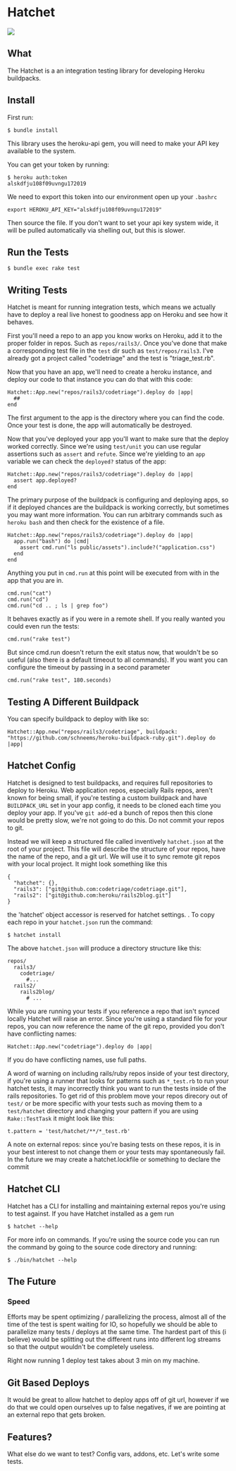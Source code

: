 # Hatchet

![](http://f.cl.ly/items/2M2O2Q2I2x0e1M1P2936/Screen%20Shot%202013-01-06%20at%209.59.38%20PM.png)

## What

The Hatchet is a an integration testing library for developing Heroku buildpacks.

## Install

First run:

    $ bundle install

This library uses the heroku-api gem, you will need to make your API key
available to the system.

You can get your token by running:

    $ heroku auth:token
    alskdfju108f09uvngu172019


We need to export this token into our environment open up your `.bashrc`

    export HEROKU_API_KEY="alskdfju108f09uvngu172019"

Then source the file. If you don't want to set your api key system wide,
it will be pulled automatically via shelling out, but this is slower.

## Run the Tests

    $ bundle exec rake test


## Writing Tests

Hatchet is meant for running integration tests, which means we actually have to deploy a real live honest to goodness app on Heroku and see how it behaves.

First you'll need a repo to an app you know works on Heroku, add it to the proper folder in repos. Such as `repos/rails3/`. Once you've done that make a corresponding test file in the `test` dir such as `test/repos/rails3`. I've already got a project called "codetriage" and the test is "triage_test.rb".

Now that you have an app, we'll need to create a heroku instance, and deploy our code to that instance you can do that with this code:

    Hatchet::App.new("repos/rails3/codetriage").deploy do |app|
      ##
    end

The first argument to the app is the directory where you can find the code. Once your test is done, the app will automatically be destroyed.

Now that you've deployed your app you'll want to make sure that the deploy worked correctly. Since we're using `test/unit` you can use regular assertions such as `assert` and `refute`. Since we're yielding to an `app` variable we can check the `deployed?` status of the app:

    Hatchet::App.new("repos/rails3/codetriage").deploy do |app|
      assert app.deployed?
    end

The primary purpose of the buildpack is configuring and deploying apps, so if it deployed chances are the buildpack is working correctly, but sometimes you may want more information. You can run arbitrary commands such as `heroku bash` and then check for the existence of a file.

    Hatchet::App.new("repos/rails3/codetriage").deploy do |app|
      app.run("bash") do |cmd|
        assert cmd.run("ls public/assets").include?("application.css")
      end
    end

Anything you put in `cmd.run` at this point will be executed from with in the app that you are in.

    cmd.run("cat")
    cmd.run("cd")
    cmd.run("cd .. ; ls | grep foo")

It behaves exactly as if you were in a remote shell. If you really wanted you could even run the tests:

    cmd.run("rake test")

But since cmd.run doesn't return the exit status now, that wouldn't be
so useful (also there is a default timeout to all commands). If you want
you can configure the timeout by passing in a second parameter

    cmd.run("rake test", 180.seconds)


## Testing A Different Buildpack

You can specify buildpack to deploy with like so:

    Hatchet::App.new("repos/rails3/codetriage", buildpack: "https://github.com/schneems/heroku-buildpack-ruby.git").deploy do |app|

## Hatchet Config

Hatchet is designed to test buildpacks, and requires full repositories
to deploy to Heroku. Web application repos, especially Rails repos, aren't known for
being small, if you're testing a custom buildpack and have
`BUILDPACK_URL` set in your app config, it needs to be cloned each time
you deploy your app. If you've `git add`-ed a bunch of repos then this
clone would be pretty slow, we're not going to do this. Do not commit
your repos to git.

Instead we will keep a structured file called
inventively `hatchet.json` at the root of your project. This file will
describe the structure of your repos, have the name of the repo, and a
git url. We will use it to sync remote git repos with your local
project. It might look something like this

    {
      "hatchet": {},
      "rails3": ["git@github.com:codetriage/codetriage.git"],
      "rails2": ["git@github.com:heroku/rails2blog.git"]
    }

the 'hatchet' object accessor is reserved for hatchet settings.
. To copy each repo in your `hatchet.json`
run the command:

    $ hatchet install

The above `hatchet.json` will produce a directory structure like this:

    repos/
      rails3/
        codetriage/
          #...
      rails2/
        rails2blog/
          # ...

While you are running your tests if you reference a repo that isn't
synced locally Hatchet will raise an error. Since you're using a
standard file for your repos, you can now reference the name of the git
repo, provided you don't have conflicting names:

    Hatchet::App.new("codetriage").deploy do |app|

If you do have conflicting names, use full paths.

A word of warning on including rails/ruby repos inside of your test
directory, if you're using a runner that looks for patterns such as
`*_test.rb` to run your hatchet tests, it may incorrectly think you want
to run the tests inside of the rails repositories. To get rid of this
problem move your repos direcory out of `test/` or be more specific
with your tests such as moving them to a `test/hatchet` directory and
changing your pattern if you are using `Rake::TestTask` it might look like this:

    t.pattern = 'test/hatchet/**/*_test.rb'

A note on external repos: since you're basing tests on these repos, it
is in your best interest to not change them or your tests may
spontaneously fail. In the future we may create a hatchet.lockfile or
something to declare the commit

## Hatchet CLI

Hatchet has a CLI for installing and maintaining external repos you're
using to test against. If you have Hatchet installed as a gem run

    $ hatchet --help

For more info on commands. If you're using the source code you can run
the command by going to the source code directory and running:

    $ ./bin/hatchet --help



## The Future

### Speed

Efforts may be spent optimizing / parallelizing the process, almost all of the time of the test is spent waiting for IO, so hopefully we should be able to parallelize many tests / deploys at the same time. The hardest part of this (i believe) would be splitting out the different runs into different log streams so that the output wouldn't be completely useless.

Right now running 1 deploy test takes about 3 min on my machine.

## Git Based Deploys

It would be great to allow hatchet to deploy apps off of git url, however if we do that we could open ourselves up to false negatives, if we are pointing at an external repo that gets broken.


## Features?

What else do we want to test? Config vars, addons, etc. Let's write some tests.
